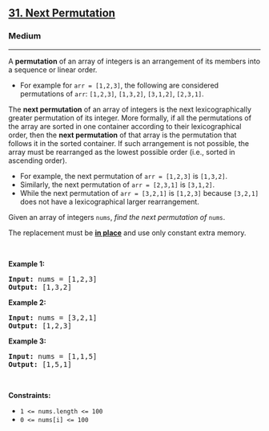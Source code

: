 <h2><a href="https://leetcode.com/problems/next-permutation/">31. Next Permutation</a></h2><h3>Medium</h3><hr><div><p>A <strong>permutation</strong> of an array of integers is an arrangement of its members into a sequence or linear order.</p>

<ul>
	<li>For example for <code>arr = [1,2,3]</code>, the following are considered permutations of <code>arr</code>: <code>[1,2,3]</code>, <code>[1,3,2]</code>, <code>[3,1,2]</code>, <code>[2,3,1]</code>.</li>
</ul>

<p>The <strong>next permutation</strong> of an array of integers is the next lexicographically greater permutation of its integer. More formally, if all the permutations of the array are sorted in one container according to their lexicographical order, then the <strong>next permutation</strong> of that array is the permutation that follows it in the sorted container. If such arrangement is not possible, the array must be rearranged as the lowest possible order (i.e., sorted in ascending order).</p>

<ul>
	<li>For example, the next permutation of <code>arr = [1,2,3]</code> is <code>[1,3,2]</code>.</li>
	<li>Similarly, the next permutation of <code>arr = [2,3,1]</code> is <code>[3,1,2]</code>.</li>
	<li>While the next permutation of <code>arr = [3,2,1]</code> is <code>[1,2,3]</code> because <code>[3,2,1]</code> does not have a lexicographical larger rearrangement.</li>
</ul>

<p>Given an array of integers <code>nums</code>, <em>find the next permutation of</em> <code>nums</code>.</p>

<p>The replacement must be <strong><a href="http://en.wikipedia.org/wiki/In-place_algorithm" target="_blank">in place</a></strong> and use only constant extra memory.</p>

<p>&nbsp;</p>
<p><strong>Example 1:</strong></p>

<pre><strong>Input:</strong> nums = [1,2,3]
<strong>Output:</strong> [1,3,2]
</pre>

<p><strong>Example 2:</strong></p>

<pre><strong>Input:</strong> nums = [3,2,1]
<strong>Output:</strong> [1,2,3]
</pre>

<p><strong>Example 3:</strong></p>

<pre><strong>Input:</strong> nums = [1,1,5]
<strong>Output:</strong> [1,5,1]
</pre>

<p>&nbsp;</p>
<p><strong>Constraints:</strong></p>

<ul>
	<li><code>1 &lt;= nums.length &lt;= 100</code></li>
	<li><code>0 &lt;= nums[i] &lt;= 100</code></li>
</ul>
</div>